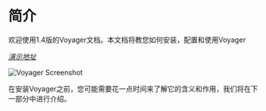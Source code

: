 # 简介

欢迎使用1.4版的Voyager文档。本文档将教您如何安装，配置和使用Voyager

[*演示地址*](http://voyager.xiaoqiezi.top/admin)

![Voyager Screenshot](https://s3.amazonaws.com/thecontrolgroup/voyager-screenshot.png)

在安装Voyager之前，您可能需要花一点时间来了解它的含义和作用，我们将在下一部分中进行介绍。

